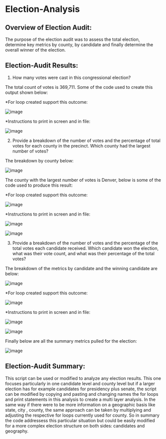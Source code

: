 # Election-Analysis
## Overview of Election Audit: 

The purpose of the election audit was to assess the total election, determine key metrics by county, by candidate and finally determine the overall winner of the election.

## Election-Audit Results: 

1) How many votes were cast in this congressional election?

The total count of votes is 369,711. Some of the code used to create this output shown below:
  
  *For loop created support this outcome:
  
![image](https://user-images.githubusercontent.com/96096924/148844303-6ac548d9-6206-4cec-94a5-a8980f748f5e.png)

  *Instructions to print in screen and in file:
  
![image](https://user-images.githubusercontent.com/96096924/148844559-3a7344a8-d4b4-4ecd-a0b9-b76e72546dd9.png)

2) Provide a breakdown of the number of votes and the percentage of total votes for each county in the precinct. Which county had the largest number of votes?

The breakdown by county below:

![image](https://user-images.githubusercontent.com/96096924/148846345-e16adbc6-f5b6-4218-8157-65cf3e24ec21.png)

The county with the largest number of votes is Denver, below is some of the code used to produce this result:

  *For loop created support this outcome:
  
![image](https://user-images.githubusercontent.com/96096924/148845890-8d4ddd46-bc10-43b3-8334-adcb7fa40e26.png)

  *Instructions to print in screen and in file:
 
![image](https://user-images.githubusercontent.com/96096924/148861760-75e79ea2-531a-42d0-be35-9fc0feb360c0.png)
 
![image](https://user-images.githubusercontent.com/96096924/148846168-d301af7c-40ed-44f3-be16-b4c4872faa0d.png)

3) Provide a breakdown of the number of votes and the percentage of the total votes each candidate received. Which candidate won the election, what was their vote count, and what was their percentage of the total votes?

The breakdown of the metrics by candidate and the winning candidate are below:

![image](https://user-images.githubusercontent.com/96096924/148846723-a6d1904d-c4ff-4b22-a9bd-ff76c1a2f697.png)

 *For loop created support this outcome:

![image](https://user-images.githubusercontent.com/96096924/148847004-f53f76f5-bc75-4c68-ac15-30854a1190ca.png)

  *Instructions to print in screen and in file:
  
![image](https://user-images.githubusercontent.com/96096924/148847294-f944f769-651c-4892-b2ac-c8680a9d71cf.png)
  
![image](https://user-images.githubusercontent.com/96096924/148847159-4bb9adcf-2264-4542-a40b-c50deb9c80fd.png)

Finally below are all the summary metrics pulled for the election:

![image](https://user-images.githubusercontent.com/96096924/148848488-21ae4a44-9e05-47ec-8b60-403b6f2c0289.png)

## Election-Audit Summary: 

This script can be used or modified to analyze any election results. This one focuses particularly in one candidate level and county level but if a larger election has for example candidates for presidency plus senate, the script can be modified by copying and pasting and changing names the for loops and print statements in this analysis to create a multi layer analysis. In the same way if there were to be more information on a geographic basis like state, city , county, the same approach can be taken by multiplying and adjusting the respective for loops currently used for county. So in summary the code addressess this particular situation but could be easily modified for a more complex election structure on both sides: candidates and geography.   
